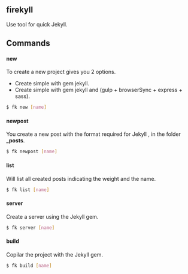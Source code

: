 ## firekyll

Use tool for quick Jekyll.

## Commands

#### new

To create a new project gives you 2 options.

 - Create simple with gem jekyll.
 - Create simple with gem jekyll and (gulp + browserSync + express + sass).
 
```bash
$ fk new [name]
```

#### newpost

You create a new post with the format required for Jekyll , in the folder **_posts**.

```bash
$ fk newpost [name]
```

#### list

Will list all created posts indicating the weight and the name.

```bash
$ fk list [name]
```

#### server

Create a server using the Jekyll gem.

```bash
$ fk server [name]
```

#### build

Copilar the project with the Jekyll gem.

```bash
$ fk build [name]
```
